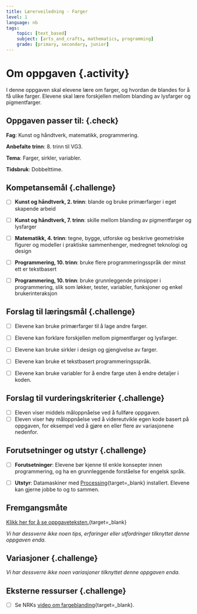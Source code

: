 ```yaml
---
title: Lærerveiledning - Farger
level: 1
language: nb
tags:
    topic: [text_based]
    subject: [arts_and_crafts, mathematics, programming]
    grade: [primary, secondary, junior]
---
```


# Om oppgaven {.activity}
I denne oppgaven skal elevene lære om farger, og hvordan de blandes for å få ulike farger. Elevene skal lære forskjellen mellom blanding av lysfarger og pigmentfarger.

## Oppgaven passer til: {.check}
 __Fag__: Kunst og håndtverk, matematikk, programmering.

__Anbefalte trinn__: 8. trinn til VG3.

__Tema__: Farger, sirkler, variabler.

__Tidsbruk__: Dobbelttime.

## Kompetansemål {.challenge}
- [ ]  __Kunst og håndtverk, 2. trinn__: blande og bruke primærfarger i eget skapende arbeid
- [ ]  __Kunst og håndtverk, 7. trinn__: skille mellom blanding av pigmentfarger og lysfarger
- [ ]  __Matematikk, 4. trinn__: tegne, bygge, utforske og beskrive geometriske figurer og modeller i praktiske sammenhenger, medregnet teknologi og design
- [ ]  __Programmering, 10. trinn__: bruke flere programmeringsspråk der minst ett er tekstbasert
- [ ]  __Programmering, 10. trinn__: bruke grunnleggende prinsipper i programmering, slik som løkker, tester, variabler, funksjoner og enkel brukerinteraksjon


## Forslag til læringsmål {.challenge}

- [ ]  Elevene kan bruke primærfarger til å lage andre farger.
- [ ]  Elevene kan forklare forskjellen mellom pigmentfarger og lysfarger.
- [ ]  Elevene kan bruke sirkler i design og gjengivelse av farger.
- [ ]  Elevene kan bruke et tekstbasert programmeringsspråk.
- [ ]  Elevene kan bruke variabler for å endre farge uten å endre detaljer i koden.


## Forslag til vurderingskriterier {.challenge}
- [ ] Eleven viser middels måloppnåelse ved å fullføre oppgaven.
- [ ] Eleven viser høy måloppnåelse ved å videreutvikle egen kode basert på oppgaven, for eksempel ved å gjøre en eller flere av variasjonene nedenfor.

## Forutsetninger og utstyr {.challenge}
- [ ]  __Forutsetninger__: Elevene bør kjenne til enkle konsepter innen programmering, og ha en grunnleggende forståelse for engelsk språk.

- [ ]  __Utstyr__: Datamaskiner med [Processing](https://www.processing.org/download/){target=_blank} installert. Elevene kan gjerne jobbe to og to sammen.

## Fremgangsmåte
[Klikk her for å se oppgaveteksten.](../farger/farger.html){target=_blank}

_Vi har dessverre ikke noen tips, erfaringer eller utfordringer tilknyttet denne oppgaven enda._

## Variasjoner {.challenge}
_Vi har dessverre ikke noen variasjoner tilknyttet denne oppgaven enda._

## Eksterne ressurser {.challenge}
- [ ] Se NRKs [video om fargeblanding](https://www.nrk.no/video/PS*36399){target=_blank}.
